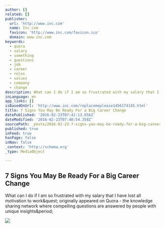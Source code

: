 ```yaml
---
author: []
related: []
publisher:
  url: 'http://www.inc.com'
  name: Inc.com
  favicon: 'http://www.inc.com/favicon.ico'
  domain: www.inc.com
keywords:
  - quora
  - salary
  - something
  - questions
  - job
  - career
  - roles
  - values
  - company
  - change
description: What can I do if I am so frustrated with my salary that I have lost all motivation to work? originally appeared on Quora - the knowledge sharing network where compelling questions are answered by people with unique insights.
inLanguage: en
app_links: []
isBasedOnUrl: 'http://www.inc.com/replacemeplease1456174145.html'
title: 7 Signs You May Be Ready For a Big Career Change
datePublished: '2016-02-23T07:41:13.656Z'
dateModified: '2016-02-23T07:40:54.358Z'
sourcePath: _posts/2016-02-23-7-signs-you-may-be-ready-for-a-big-career-change.md
published: true
inFeed: true
hasPage: false
inNav: false
_context: 'http://schema.org'
_type: MediaObject

---
```

<article style=""><h1>7 Signs You May Be Ready For a Big Career Change</h1><p>What can I do if I am so frustrated with my salary that I have lost all motivation to work&amp;quest; originally appeared on Quora - the knowledge sharing network where compelling questions are answered by people with unique insights&amp;period;</p><img src="http://images.inc.com/uploaded_files/image/970x450/getty_159636785_9706479704500197_82274.jpg" /></article>